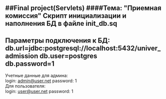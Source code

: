 ##Final project(Servlets)
####Тема: "Приемная комиссия"
Скрипт инициализации и наполнения БД в файле init_db.sq  
---
Параметры подключения к БД:  
db.url=jdbc:postgresql://localhost:5432/univer_admission
db.user=postgres  
db.password=1  
---
Учетные данные для админа:  
login: admin@user.net
password: 1  
Для пользователя:  
login: user@user.net
password: 1 
